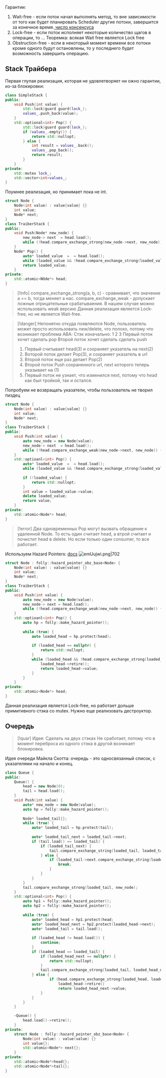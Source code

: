 Гарантии:
1) Wait-free - если поток начал выполнять метод, то вне зависимости от того как будет планировать Scheduler другие потоки, завершится за конечное время.[ число консенсуса](https://ru.wikipedia.org/wiki/%D0%9A%D0%BE%D0%BD%D1%81%D0%B5%D0%BD%D1%81%D1%83%D1%81_%D0%B2_%D1%80%D0%B0%D1%81%D0%BF%D1%80%D0%B5%D0%B4%D0%B5%D0%BB%D1%91%D0%BD%D0%BD%D1%8B%D1%85_%D0%B2%D1%8B%D1%87%D0%B8%D1%81%D0%BB%D0%B5%D0%BD%D0%B8%D1%8F%D1%85)
2) Lock-free -  если поток исполняет некоторые количество щагов в операции, то ...
Теоремка: всякая Wait free является Lock free
3) Obstruction-free - если в некоторый момент времени все потоки кроме одного будут остановлены, то у последнего будет возможность завершить операцию.
## Stack Трайбера
Первая глупая реализация, которая не удовлетворяет ни ожно гарантии, из-за блокировки:
```cpp
class SimpleStack {
public:
	void Push(int value) {
		std::lock)guard guard(lock_);
		values_.push_back(value);
	}
	std::optional<int> Pop() {
		std::lock)guard guard(lock_);
		if (values_.empty()) {
			return std::nullopt;
		} else {
			int result = values_.back();
			values_.pop_back();
			return result;
		}
	}
private:
	std::mutex lock_;
	std::vector<int>values_;
}
```

Поумнее реализация, но принимает пока не int.
```cpp
struct Node {
	Node(int value) : value{value} {}
	int value;
	Node* next;
}
class TraiberStack {
public:
	void Push(Node* new_node) {
		new_node-> next  = head.load();
		while (!head.compare_exchange_strong(new_node->next, new_node)) {}
	}
	Node* Pop() {
		auto* loaded_value  =  = head.load();
        while (loaded_value && !head.compare_exchange_strong(loaded_value, loaded_value->next)) {}
        return loaded_value;
	}
private:
	std::atomic<NOde*> head;
}
```
>[!info]
>compare_exchange_strong(a, b, c) - сравнивает, что значение a == b, тогда меняет a нас.
> compare_exchange_weak - допускает ложные отрицательные срабатываения.
> В нашем случае можно использовать weak версию
>Данная реализация является Lock-free, но не является Wait-free.

>[!danger]
> Непонятно откуда появляются Node, пользователь может просто использовать new/delete, что полохо, потому что возникает проблема ABA:
> Стэк изначально: 1 2 3
> Первый поток хочет сделать pop
> Второй поток хочет сделать сделать push
> 1) Первый считывает head(3) и сохраняет указатель на next(2)
> 2) Воторой поток делает Pop(3), и сохраняет указатель в url
> 3) Второй поток еще раз делает Pop(2)
> 4) Второй поток Push сохраненного url, next которого теперь указывает на (1)
> 5) Первый поток не узнает, что изменился next, потому что head как был тройкой, так и остался.

Попробуем не возвращать указатели, чтобы пользователь не творил пиздец 
```cpp
struct Node {
	Node(int value) : value{value} {}
	int value;
	Node* next;
}
class TraiberStack {
public:
	void Push(int value) {
	    auto new_node = new Node(value);
		new_node-> next  = head.load();
		while (!head.compare_exchange_weak(new_node->next, new_node)) {}
	}
	std::optioanl<int> Pop() {
		auto* loaded_value  =  = head.load();
        while (loaded_value && !head.compare_exchange_strong(loaded_value, loaded_value->next)) {}
        
        if (!loaded_value) {
	        return std::nullopt;
        } 
        int value = loaded_value->value;
        delete loaded_value;
        return value;
	}
private:
	std::atomic<Node*> head;
}
```
>[!error]
>Два одновременных Pop могут вызвать обращение к удаленной Node.
>То есть один считает head, а втрой считает и почистит head в delete.
>Но если только один consumer, то все работает.

Используем Hazard Pointers: [docs](https://www.open-std.org/jtc1/sc22/wg21/docs/papers/2023/p2530r3.pdf)
![emUujwi.png|702](https://i.imgur.com/emUujwi.png)
```cpp
struct Node : folly::hazard_pointer_obz_base<Node> {
	Node(int value) : value{value} {}
	int value;
	Node* next;
}
class TraiberStack {
public:
	void Push(int value) {
	    auto new_node = new Node(value);
		new_node-> next = head.load();
		while (!head.compare_exchange_weak(new_node->next, new_node)) {}
	}
	std::optioanl<int> Pop() {
		auto hp = folly::make_hazard_pointer();
		
		while (true) {
			auto loaded_head = hp.protect(head);
			
	        if (loaded_head == nullptr) {
		        return std::nullopt;
	        }
	        while (loaded_head && !head.compare_exchange_strong(loaded_head, loaded_head->next)) {
		        loaded_head->retire();
		        return loaded_head->value;
	        }
		}
	}
private:
	std::atomic<Node*> head;
}
```
Данная реализация является Lock-free, но работает дольше примитивного стэка со mutex. Нужно еще реализовать дестроуктор.
## Очередь
>[!quar] Идея:
>Сделать на двух стэках
>Не сработает, потому что в момент переброса из одного стэка в другой возникает блокировка.

Идея очереди Майкла Скотта:
очередь - это односвязанный список, с указателями на начало и конец.
```cpp
class Queue {
public:
	Queue() {
		head = new Node(0);
		tail = head.load();
	}
	void Push(int value) {
		auto* new_node = new Node(value);
		auto hp = folly::make_hazard_pointer();
		
		Node* loaded_tail{};
		while (true) {
			auto* loaded_tail = hp.protect(tail);
			
			auto* loaded_tail_next = loaded_tail->next;
			if (tail.load() == loaded_tail) {
				if (loaded_tail_next) {
					tail.compare_exchange_string(loaded_tail, loaded_tail_next);
				} else {
					if (loaded_tail->next.compare_exchange_string(loaded_tail_next, new_node)) {//loaded_tail_next == nllptr
						break;
					}
				}
			}
 		}
 		tail.compare_exchange_strong(loaded_tail, new_node);
	}
	std::optional<int> Pop() {
		auto hp1 = folly::make_hazard_pointer();
		auto hp2 = folly::make_hazard_pointer();
		
		while (true) {
			auto* loaded_head = hp1.protect(head;
			auto* loaded_head_next = hp2.protect(loaded_head->next);
			auto* loaded_tail = tail.load();
			
			if (loaded_head != head.load()) {
				continue;
			}
			if (loaded_head == loaded_tail) {
				if (loaded_head_next == nullptr) {
					return std::nullopt;
				}
				tail.compare_exchange_strong(loaded_tail, loaded_head_next);
			} else {
					if (head.compare_exchange_strong(loaded_head, loaded_head_next)) {
						loaded_head->retire()
						return loaded_head_next->value;
				}
			}
		}
	}

	~Queue() {
		head.load()->retire();
	}
private:
	struct Node : folly::hazard_pointer_obz_base<Node> {
		Node(int value) : value(value) {}
		int value{};
		std::atomic<Node*> next{};
	}
private:
	std::atomic<Node*>head{};
	std::atomic<Node*>tail{};
}
```